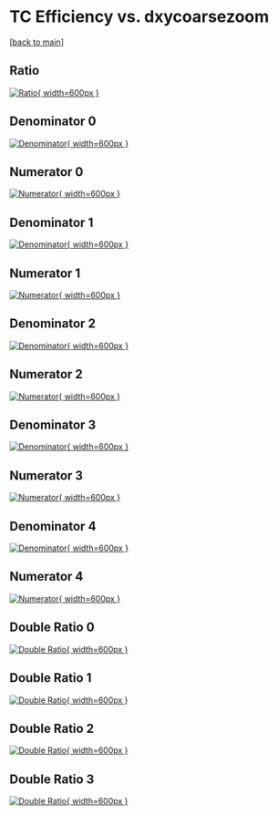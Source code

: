 # TC Efficiency vs. dxycoarsezoom

[[back to main](./)]



## Ratio

[![Ratio](../mtv/var/TC_loweta_11_1_eff_dxycoarsezoom.png){ width=600px }](../mtv/var/TC_loweta_11_1_eff_dxycoarsezoom.pdf)

## Denominator 0

[![Denominator](../mtv/den/TC_loweta_11_1_eff_dxycoarsezoom_den0.png){ width=600px }](../mtv/den/TC_loweta_11_1_eff_dxycoarsezoom_den0.pdf)

## Numerator 0

[![Numerator](../mtv/num/TC_loweta_11_1_eff_dxycoarsezoom_num0.png){ width=600px }](../mtv/num/TC_loweta_11_1_eff_dxycoarsezoom_num0.pdf)

## Denominator 1

[![Denominator](../mtv/den/TC_loweta_11_1_eff_dxycoarsezoom_den1.png){ width=600px }](../mtv/den/TC_loweta_11_1_eff_dxycoarsezoom_den1.pdf)

## Numerator 1

[![Numerator](../mtv/num/TC_loweta_11_1_eff_dxycoarsezoom_num1.png){ width=600px }](../mtv/num/TC_loweta_11_1_eff_dxycoarsezoom_num1.pdf)

## Denominator 2

[![Denominator](../mtv/den/TC_loweta_11_1_eff_dxycoarsezoom_den2.png){ width=600px }](../mtv/den/TC_loweta_11_1_eff_dxycoarsezoom_den2.pdf)

## Numerator 2

[![Numerator](../mtv/num/TC_loweta_11_1_eff_dxycoarsezoom_num2.png){ width=600px }](../mtv/num/TC_loweta_11_1_eff_dxycoarsezoom_num2.pdf)

## Denominator 3

[![Denominator](../mtv/den/TC_loweta_11_1_eff_dxycoarsezoom_den3.png){ width=600px }](../mtv/den/TC_loweta_11_1_eff_dxycoarsezoom_den3.pdf)

## Numerator 3

[![Numerator](../mtv/num/TC_loweta_11_1_eff_dxycoarsezoom_num3.png){ width=600px }](../mtv/num/TC_loweta_11_1_eff_dxycoarsezoom_num3.pdf)

## Denominator 4

[![Denominator](../mtv/den/TC_loweta_11_1_eff_dxycoarsezoom_den4.png){ width=600px }](../mtv/den/TC_loweta_11_1_eff_dxycoarsezoom_den4.pdf)

## Numerator 4

[![Numerator](../mtv/num/TC_loweta_11_1_eff_dxycoarsezoom_num4.png){ width=600px }](../mtv/num/TC_loweta_11_1_eff_dxycoarsezoom_num4.pdf)

## Double Ratio 0

[![Double Ratio](../mtv/ratio/TC_loweta_11_1_eff_dxycoarsezoom_ratio0.png){ width=600px }](../mtv/ratio/TC_loweta_11_1_eff_dxycoarsezoom_ratio0.pdf)

## Double Ratio 1

[![Double Ratio](../mtv/ratio/TC_loweta_11_1_eff_dxycoarsezoom_ratio1.png){ width=600px }](../mtv/ratio/TC_loweta_11_1_eff_dxycoarsezoom_ratio1.pdf)

## Double Ratio 2

[![Double Ratio](../mtv/ratio/TC_loweta_11_1_eff_dxycoarsezoom_ratio2.png){ width=600px }](../mtv/ratio/TC_loweta_11_1_eff_dxycoarsezoom_ratio2.pdf)

## Double Ratio 3

[![Double Ratio](../mtv/ratio/TC_loweta_11_1_eff_dxycoarsezoom_ratio3.png){ width=600px }](../mtv/ratio/TC_loweta_11_1_eff_dxycoarsezoom_ratio3.pdf)

